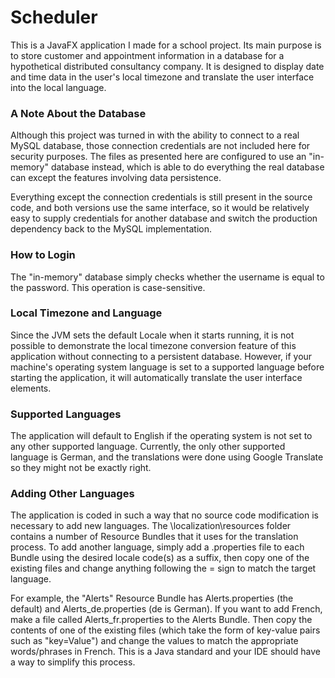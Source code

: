 # Scheduler
This is a JavaFX application I made for a school project. Its main purpose is to store customer and appointment information in a database for a hypothetical distributed consultancy company. It is designed to display date and time data in the user's local timezone and translate the user interface into the local language.
### A Note About the Database
Although this project was turned in with the ability to connect to a real MySQL database, those connection credentials are not included here for security purposes. The files as presented here are configured to use an "in-memory" database instead, which is able to do everything the real database can except the features involving data persistence.

Everything except the connection credentials is still present in the source code, and both versions use the same interface, so it would be relatively easy to supply credentials for another database and switch the production dependency back to the MySQL implementation.
### How to Login
The "in-memory" database simply checks whether the username is equal to the password. This operation is case-sensitive.
### Local Timezone and Language
Since the JVM sets the default Locale when it starts running, it is not possible to demonstrate the local timezone conversion feature of this application without connecting to a persistent database. However, if your machine's operating system language is set to a supported language before starting the application, it will automatically translate the user interface elements.
### Supported Languages
The application will default to English if the operating system is not set to any other supported language. Currently, the only other supported language is German, and the translations were done using Google Translate so they might not be exactly right.
### Adding Other Languages
The application is coded in such a way that no source code modification is necessary to add new languages. The \localization\resources folder contains a number of Resource Bundles that it uses for the translation process. To add another language, simply add a .properties file to each Bundle using the desired locale code(s) as a suffix, then copy one of the existing files and change anything following the = sign to match the target language.

For example, the "Alerts" Resource Bundle has Alerts.properties (the default) and Alerts_de.properties (de is German). If you want to add French, make a file called Alerts_fr.properties to the Alerts Bundle. Then copy the contents of one of the existing files (which take the form of key-value pairs such as "key=Value") and change the values to match the appropriate words/phrases in French. This is a Java standard and your IDE should have a way to simplify this process.